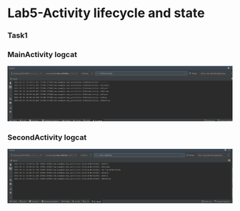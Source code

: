 # Lab5-Activity lifecycle and state
### Task1
### MainActivity logcat
![](./L5tss1.png)
### SecondActivity logcat
![](./L5tss2.png)


